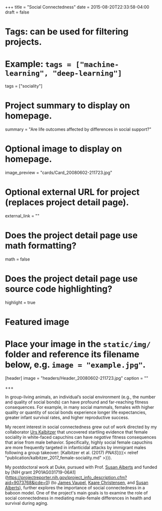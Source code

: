 +++
title = "Social Connectedness"
date = 2015-08-20T22:33:58-04:00
draft = false

# Tags: can be used for filtering projects.
# Example: `tags = ["machine-learning", "deep-learning"]`
tags = ["sociality"]

# Project summary to display on homepage.
summary = "Are life outcomes affected by differences in social support?"

# Optional image to display on homepage.
image_preview = "cards/Card_20080602-211723.jpg"

# Optional external URL for project (replaces project detail page).
external_link = ""

# Does the project detail page use math formatting?
math = false

# Does the project detail page use source code highlighting?
highlight = true

# Featured image
# Place your image in the `static/img/` folder and reference its filename below, e.g. `image = "example.jpg"`.
[header]
image = "headers/Header_20080602-211723.jpg"
caption = ""

+++

In group-living animals, an individual’s social environment (e.g., the number and quality of social bonds) can have profound and far-reaching fitness consequences. For example, in many social mammals, females with higher quality or quantity of social bonds experience longer life expectancies, greater infant survival rates, and higher reproductive success.

My recent interest in social connectedness grew out of work directed by my collaborator [Urs Kalbitzer](https://urskalbitzer.github.io/) that uncovered startling evidence that female sociality in white-faced capuchins can have _negative_ fitness consequences that arise from male behavior. Specifically, highly social female capuchins are more frequently targeted in infanticidal attacks by immigrant males following a group takeover: [Kalbitzer et al. (2017) _PNAS_]({{< relref "publication/kalbitzer_2017_female-sociality.md" >}}).

My postdoctoral work at Duke, pursued with Prof. [Susan Alberts](https://sites.duke.edu/albertslab/) and funded by [NIH grant 2P01AG031719-06A1] (https://projectreporter.nih.gov/project_info_description.cfm?aid=9073768&icde=0) (to [James Vaupel](http://user.demogr.mpg.de/jwv/), [Kaare Christensen](http://findresearcher.sdu.dk/portal/en/persons/kaare-christensen(35c0eca6-0f49-465b-9bbd-ce71bcf2c4ac).html), and [Susan Alberts](https://sites.duke.edu/albertslab/)), further explores the importance of social connectedness in a baboon model. One of the project's main goals is to examine the role of social connectedness in mediating male-female differences in health and survival during aging.
